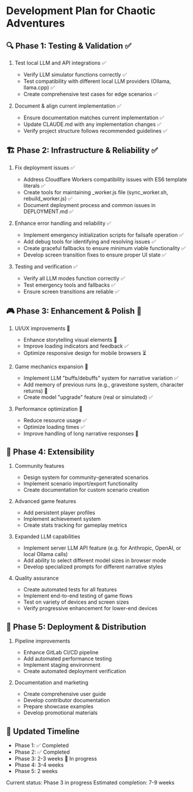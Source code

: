 # Development Plan for Chaotic Adventures

## 🔍 Phase 1: Testing & Validation ✅
1. Test local LLM and API integrations ✅
   - Verify LLM simulator functions correctly ✅
   - Test compatibility with different local LLM providers (Ollama, llama.cpp) ✅
   - Create comprehensive test cases for edge scenarios ✅

2. Document & align current implementation ✅
   - Ensure documentation matches current implementation ✅
   - Update CLAUDE.md with any implementation changes ✅
   - Verify project structure follows recommended guidelines ✅

## 🏗️ Phase 2: Infrastructure & Reliability ✅
1. Fix deployment issues ✅
   - Address Cloudflare Workers compatibility issues with ES6 template literals ✅
   - Create tools for maintaining _worker.js file (sync_worker.sh, rebuild_worker.js) ✅
   - Document deployment process and common issues in DEPLOYMENT.md ✅

2. Enhance error handling and reliability ✅
   - Implement emergency initialization scripts for failsafe operation ✅
   - Add debug tools for identifying and resolving issues ✅
   - Create graceful fallbacks to ensure minimum viable functionality ✅
   - Develop screen transition fixes to ensure proper UI state ✅

3. Testing and verification ✅
   - Verify all LLM modes function correctly ✅
   - Test emergency tools and fallbacks ✅
   - Ensure screen transitions are reliable ✅

## 🎮 Phase 3: Enhancement & Polish 🔄
1. UI/UX improvements 🔄
   - Enhance storytelling visual elements 🔄
   - Improve loading indicators and feedback ✅
   - Optimize responsive design for mobile browsers ⏳

2. Game mechanics expansion 🔄
   - Implement LLM "buffs/debuffs" system for narrative variation ✅
   - Add memory of previous runs (e.g., gravestone system, character returns) 🔄
   - Create model "upgrade" feature (real or simulated) ✅

3. Performance optimization 🔄
   - Reduce resource usage ✅
   - Optimize loading times ✅
   - Improve handling of long narrative responses 🔄

## 🧩 Phase 4: Extensibility
1. Community features
   - Design system for community-generated scenarios
   - Implement scenario import/export functionality
   - Create documentation for custom scenario creation

2. Advanced game features
   - Add persistent player profiles
   - Implement achievement system
   - Create stats tracking for gameplay metrics

3. Expanded LLM capabilities 
   - Implement server LLM API feature (e.g. for Anthropic, OpenAI, or local Ollama calls)
   - Add ability to select different model sizes in browser mode
   - Develop specialized prompts for different narrative styles

4. Quality assurance
   - Create automated tests for all features
   - Implement end-to-end testing of game flows
   - Test on variety of devices and screen sizes
   - Verify progressive enhancement for lower-end devices

## 🚀 Phase 5: Deployment & Distribution
1. Pipeline improvements
   - Enhance GitLab CI/CD pipeline
   - Add automated performance testing 
   - Implement staging environment
   - Create automated deployment verification

2. Documentation and marketing
   - Create comprehensive user guide
   - Develop contributor documentation
   - Prepare showcase examples
   - Develop promotional materials

## 📅 Updated Timeline
- Phase 1: ✅ Completed
- Phase 2: ✅ Completed
- Phase 3: 2-3 weeks 🔄 In progress
- Phase 4: 3-4 weeks
- Phase 5: 2 weeks

Current status: Phase 3 in progress
Estimated completion: 7-9 weeks